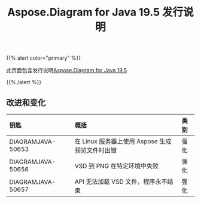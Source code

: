 ﻿---
title: Aspose.Diagram for Java 19.5 发行说明
type: docs
weight: 80
url: /zh/java/aspose-diagram-for-java-19-5-release-notes/
---
{{% alert color="primary" %}} 

此页面包含发行说明[Aspose.Diagram for Java 19.5](https://docs.aspose.com/diagram/java/aspose-diagram-for-java-19-5-release-notes/)

{{% /alert %}} 
## **改进和变化**

|**钥匙**|**概括**|**类别**|
|:- |:- |:- |
|DIAGRAMJAVA-50653|在 Linux 服务器上使用 Aspose 生成预览文件时出错|强化|
|DIAGRAMJAVA-50656|VSD 到 PNG 在特定环境中失败|强化|
|DIAGRAMJAVA-50657|API 无法加载 VSD 文件，程序永不结束|强化|

